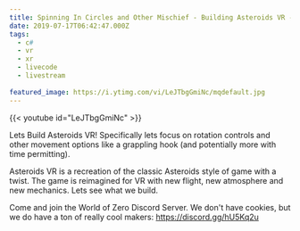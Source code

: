 ```yaml
---
title: Spinning In Circles and Other Mischief - Building Asteroids VR - Day 2
date: 2019-07-17T06:42:47.000Z
tags:
  - c#
  - vr
  - xr
  - livecode
  - livestream
  
featured_image: https://i.ytimg.com/vi/LeJTbgGmiNc/mqdefault.jpg
---
```


{{< youtube id="LeJTbgGmiNc" >}}

Lets Build Asteroids VR! Specifically lets focus on rotation controls and other movement options like a grappling hook (and potentially more with time permitting).

Asteroids VR is a recreation of the classic Asteroids style of game with a twist. The game is reimagined for VR with new flight, new atmosphere and new mechanics. Lets see what we build.

Come and join the World of Zero Discord Server. We don't have cookies, but we do have a ton of really cool makers: https://discord.gg/hU5Kq2u